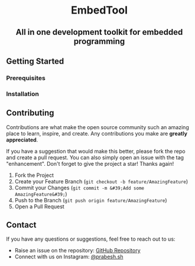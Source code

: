 <div align="center">

# EmbedTool
## All in one development toolkit for embedded programming 
</div>

## Getting Started
### Prerequisites
### Installation 
## Contributing

Contributions are what make the open source community such an amazing place to learn, inspire, and create. Any contributions you make are **greatly appreciated**.

If you have a suggestion that would make this better, please fork the repo and create a pull request. You can also simply open an issue with the tag &quot;enhancement&quot;.
Don&#39;t forget to give the project a star! Thanks again!

1. Fork the Project
2. Create your Feature Branch (`git checkout -b feature/AmazingFeature`)
3. Commit your Changes (`git commit -m &#39;Add some AmazingFeature&#39;`)
4. Push to the Branch (`git push origin feature/AmazingFeature`)
5. Open a Pull Request
## Contact

If you have any questions or suggestions, feel free to reach out to us:

- Raise an issue on the repository: [GitHub Repository](https://github.com/Prabesh-Shrestha/embedtool/issues)
- Connect with us on Instagram: [@prabesh.sh](https://instagram.com/prabesh.sh)

